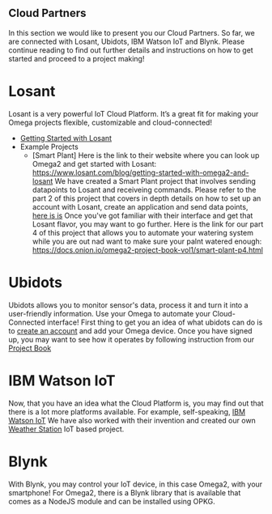 ## Cloud Partners

In this section we would like to present you our Cloud Partners. So far, we are connected with Losant, Ubidots, IBM Watson IoT and Blynk. Please continue reading to find out further details and instructions on how to get started and proceed to a project making!

# Losant

Losant is a very powerful IoT Cloud Platform. It’s a great fit for making your Omega projects flexible, customizable and cloud-connected!

* [Getting Started with Losant](link)
* Example Projects
	* [Smart Plant]
Here is the link to their website where you can look up Omega2 and get started with Losant: https://www.losant.com/blog/getting-started-with-omega2-and-losant
We have created a Smart Plant project that involves sending datapoints to Losant and receiveing commands. Please refer to the part 2 of this project that covers in depth details on how to set up an account with Losant, create an application and send data points, [here is is](https://docs.onion.io/omega2-project-book-vol1/smart-plant-p2.html)
Once you've got familiar with their interface and get that Losant flavor, you may want to go further. Here is the link for our part 4 of this project that allows you to automate your watering system while you are out nad want to make sure your palnt watered enough: https://docs.onion.io/omega2-project-book-vol1/smart-plant-p4.html

# Ubidots

Ubidots allows you to monitor sensor's data, process it and turn it into a user-friendly information. Use your Omega to automate your Cloud-Connected interface! First thing to get you an idea of what ubidots can do is to [create an account](https://app.ubidots.com/accounts/signup/) and add your Omega device.
Once you have signed up, you may want to see how it operates by following instruction from our [Project Book](https://docs.onion.io/omega2-project-book-vol1/ubidots-temperature-monitor.html)


# IBM Watson IoT

Now, that you have an idea what the Cloud Platform is, you may find out that there is a lot more platforms available. For example, self-speaking, [IBM Watson IoT](https://developer.ibm.com/recipes/tutorials/connect-an-onion-omega2-to-ibm-watson-iot-platform/)
We have also worked with their invention and created our own [Weather Station](https://docs.onion.io/omega2-project-book-vol1/weather-station.html) IoT based project. 


# Blynk

With Blynk, you may control your IoT device, in this case Omega2, with your smartphone! For Omega2, there is a Blynk library that is available that comes as a NodeJS module and can be installed using OPKG.



